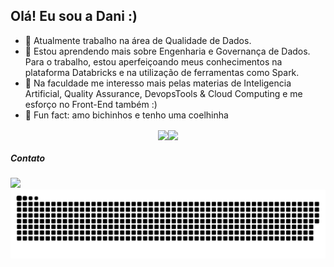 ## Olá! Eu sou a Dani :)


- 🪩 Atualmente trabalho na área de Qualidade de Dados.
- 🐛 Estou aprendendo mais sobre Engenharia e Governança de Dados. Para o trabalho, estou aperfeiçoando meus conhecimentos na plataforma Databricks e na utilização de ferramentas como Spark.
- 🦋  Na faculdade me interesso mais pelas materias de Inteligencia Artificial, Quality Assurance, DevopsTools & Cloud Computing e me esforço no Front-End também :)
- 🐇 Fun fact: amo bichinhos e tenho uma coelhinha



<div style="display: flex; justify-content: center; align-items: center;">
  <a href="https://github.com/vargasdani/github-readme-stats">
    <img height=200 align="center" src="https://github-readme-stats.vercel.app/api?username=vargasdani&count_private=true&show_icons=true&theme=radical&hide_rank=true" />
  </a>
  <a href="https://github.com/vargasdani/convoychat">
    <img height=200 align="center" src="https://github-readme-stats.vercel.app/api/top-langs?username=vargasdani&layout=compact&langs_count=8&card_width=320&theme=radical" />
  </a>
</div>


  ##### Contato
 
<div> 
  <a href="https://www.linkedin.com/in/daniele-vargas-067999222/" target="_blank"><img src="https://img.shields.io/badge/-LinkedIn-%230077B5?style=for-the-badge&logo=linkedin&logoColor=white" target="_blank"></a> 
</div>


<!-- Jogo da cobrinha -->
<picture>
  <source media="(prefers-color-scheme: dark)" srcset="https://raw.githubusercontent.com/vargasdani/vargasdani/output/github-contribution-grid-snake-dark.svg">
  <source media="(prefers-color-scheme: light)" srcset="https://raw.githubusercontent.com/vargasdani/vargasdani/output/github-contribution-grid-snake-dark.svg">
  <img alt="github contribution grid snake animation" src="https://raw.githubusercontent.com/vargasdani/vargasdani/output/github-contribution-grid-snake.svg">
</picture>
